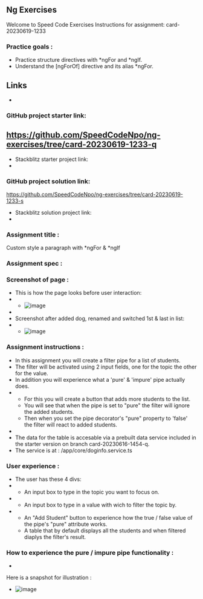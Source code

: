 ## Ng Exercises
Welcome to Speed Code Exercises
Instructions for assignment: card-20230619-1233

### Practice goals :

- Practice structure directives with *ngFor and *ngIf.
- Understand the [ngForOf] directive and its alias *ngFor.

## Links
- 
### GitHub project starter link:
   https://github.com/SpeedCodeNpo/ng-exercises/tree/card-20230619-1233-q
-
- Stackblitz starter project link:
-
### GitHub project solution link:
   https://github.com/SpeedCodeNpo/ng-exercises/tree/card-20230619-1233-s

- Stackblitz solution project link:
- 

### Assignment title :
Custom style a paragraph with *ngFor & *ngIf

### Assignment spec :


### Screenshot of page :
- This is how the page looks before user interaction:
- - ![image](https://github.com/SpeedCodeNpo/ng-exercises/assets/132397719/d0fc7a7d-405f-4fb2-8878-1b633caf71a7)
-
- Screenshot after added dog, renamed and switched 1st & last in list:
- - ![image](https://github.com/SpeedCodeNpo/ng-exercises/assets/132397719/765615bc-c088-4c2a-95e4-729b4e2cf8cf)


### Assignment instructions :

- In this assignment you will create a filter pipe for a list of students.
- The filter will be activated using 2 input fields, one for the topic the other for the value.
- In addition you will experience what a 'pure' & 'impure' pipe actually does.
- - For this you will create a button that adds more students to the list.
  - You will see that when the pipe is set to "pure" the filter will ignore the added students.
  - Then when you set the pipe decorator's "pure" property to 'false' the filter will react to added students.
-
- The data for the table is accesable via a prebuilt data service included in the starter version on branch card-20230616-1454-q.
- The service is at : /app/core/doginfo.service.ts

### User experience :

- The user has these 4 divs:
- - An input box to type in the topic you want to focus on.
- - An input box to type in a value with wich to filter the topic by.
- - An "Add Student" button to experience how the true / false value of the pipe's "pure" attribute works.
  - A table that by default displays all the students and when filtered diaplys the filter's result.
  
### How to experience the pure / impure pipe functionality :
- 

Here is a snapshot for illustration : 
- ![image](https://github.com/SpeedCodeNpo/ng-exercises/assets/132397719/099bed7a-fefd-4bad-92c7-4125ffde1362)

